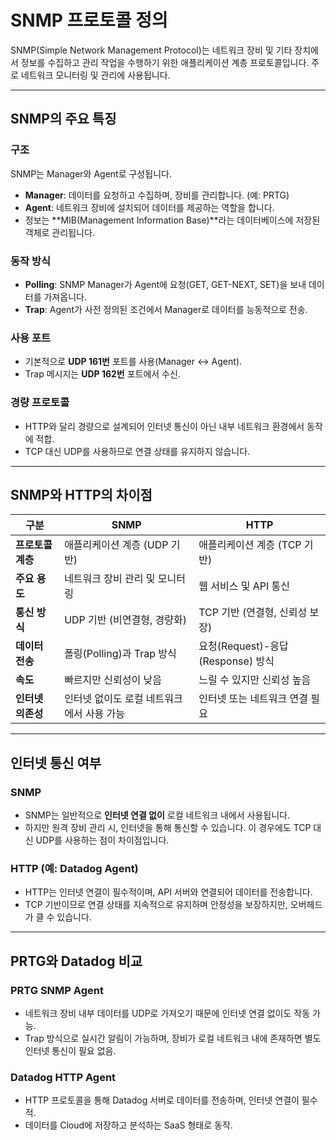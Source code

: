 # SNMP 프로토콜 정의

SNMP(Simple Network Management Protocol)는 네트워크 장비 및 기타 장치에서 정보를 수집하고 관리 작업을 수행하기 위한 애플리케이션 계층 프로토콜입니다. 주로 네트워크 모니터링 및 관리에 사용됩니다.

---

## SNMP의 주요 특징

### 구조

SNMP는 Manager와 Agent로 구성됩니다.
- **Manager**: 데이터를 요청하고 수집하며, 장비를 관리합니다. (예: PRTG)
- **Agent**: 네트워크 장비에 설치되어 데이터를 제공하는 역할을 합니다.
- 정보는 **MIB(Management Information Base)**라는 데이터베이스에 저장된 객체로 관리됩니다.

### 동작 방식

- **Polling**: SNMP Manager가 Agent에 요청(GET, GET-NEXT, SET)을 보내 데이터를 가져옵니다.
- **Trap**: Agent가 사전 정의된 조건에서 Manager로 데이터를 능동적으로 전송.

### 사용 포트

- 기본적으로 **UDP 161번** 포트를 사용(Manager ↔ Agent).
- Trap 메시지는 **UDP 162번** 포트에서 수신.

### 경량 프로토콜

- HTTP와 달리 경량으로 설계되어 인터넷 통신이 아닌 내부 네트워크 환경에서 동작에 적합.
- TCP 대신 UDP를 사용하므로 연결 상태를 유지하지 않습니다.

---

## SNMP와 HTTP의 차이점

| **구분**       | **SNMP**                                 | **HTTP**                            |
|----------------|------------------------------------------|-------------------------------------|
| **프로토콜 계층** | 애플리케이션 계층 (UDP 기반)              | 애플리케이션 계층 (TCP 기반)         |
| **주요 용도**   | 네트워크 장비 관리 및 모니터링             | 웹 서비스 및 API 통신               |
| **통신 방식**   | UDP 기반 (비연결형, 경량화)               | TCP 기반 (연결형, 신뢰성 보장)       |
| **데이터 전송** | 폴링(Polling)과 Trap 방식                 | 요청(Request)-응답(Response) 방식   |
| **속도**       | 빠르지만 신뢰성이 낮음                     | 느릴 수 있지만 신뢰성 높음           |
| **인터넷 의존성**| 인터넷 없이도 로컬 네트워크에서 사용 가능 | 인터넷 또는 네트워크 연결 필요        |

---

## 인터넷 통신 여부

### SNMP

- SNMP는 일반적으로 **인터넷 연결 없이** 로컬 네트워크 내에서 사용됩니다.
- 하지만 원격 장비 관리 시, 인터넷을 통해 통신할 수 있습니다. 이 경우에도 TCP 대신 UDP를 사용하는 점이 차이점입니다.

### HTTP (예: Datadog Agent)

- HTTP는 인터넷 연결이 필수적이며, API 서버와 연결되어 데이터를 전송합니다.
- TCP 기반이므로 연결 상태를 지속적으로 유지하며 안정성을 보장하지만, 오버헤드가 클 수 있습니다.

---

## PRTG와 Datadog 비교

### PRTG SNMP Agent

- 네트워크 장비 내부 데이터를 UDP로 가져오기 때문에 인터넷 연결 없이도 작동 가능.
- Trap 방식으로 실시간 알림이 가능하며, 장비가 로컬 네트워크 내에 존재하면 별도 인터넷 통신이 필요 없음.

### Datadog HTTP Agent

- HTTP 프로토콜을 통해 Datadog 서버로 데이터를 전송하며, 인터넷 연결이 필수적.
- 데이터를 Cloud에 저장하고 분석하는 SaaS 형태로 동작.
